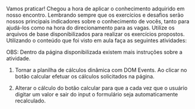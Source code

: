 Vamos praticar!
Chegou a hora de aplicar o conhecimento adquirido em nosso encontro.
Lembrando sempre que os exercícios e desafios serão nossos principais
indicadores sobre o conhecimento de vocês, tanto para ajudá-los como
na hora do direcionamento para as vagas.
Utilize os arquivos de base disponibilizados para realizar os exercícios
propostos. Utilizando o conteúdo que foi visto em aula faça as seguintes
atividades:

OBS: Dentro da página disponibilizada existem mais instruções sobre a
atividade.

1. Tornar a planilha de cálculos dinâmica com DOM Events. Ao clicar no
botão calcular efetuar os cálculos solicitados na página.

2. Alterar o cálculo do botão calcular para que a cada vez que o
usuário digitar um valor e sair do input o formulário seja
automaticamente recalculado.
